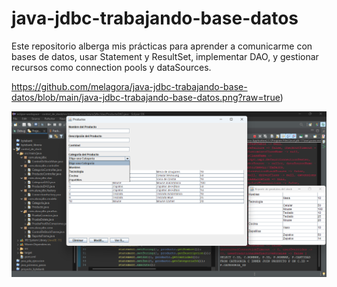# java-jdbc-trabajando-base-datos
Este repositorio alberga mis prácticas para aprender a comunicarme con bases de datos, usar Statement y ResultSet, implementar DAO, y gestionar recursos como connection pools y dataSources.

<span>https://github.com/melagora/java-jdbc-trabajando-base-datos/blob/main/java-jdbc-trabajando-base-datos.png?raw=true</span><span>)</span>

![Entorno de trabajo con play del frame](https://github.com/melagora/java-jdbc-trabajando-base-datos/blob/main/java-jdbc-trabajando-base-datos.png?raw=true)
